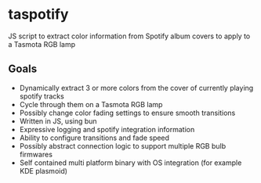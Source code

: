 # taspotify
JS script to extract color information from Spotify album covers to apply to a Tasmota RGB lamp
## Goals
- Dynamically extract 3 or more colors from the cover of currently playing spotify tracks
- Cycle through them on a Tasmota RGB lamp
- Possibly change color fading settings to ensure smooth transitions
- Written in JS, using bun
- Expressive logging and spotify integration information
- Ability to configure transitions and fade speed
- Possibly abstract connection logic to support multiple RGB bulb firmwares
- Self contained multi platform binary with OS integration (for example KDE plasmoid)

